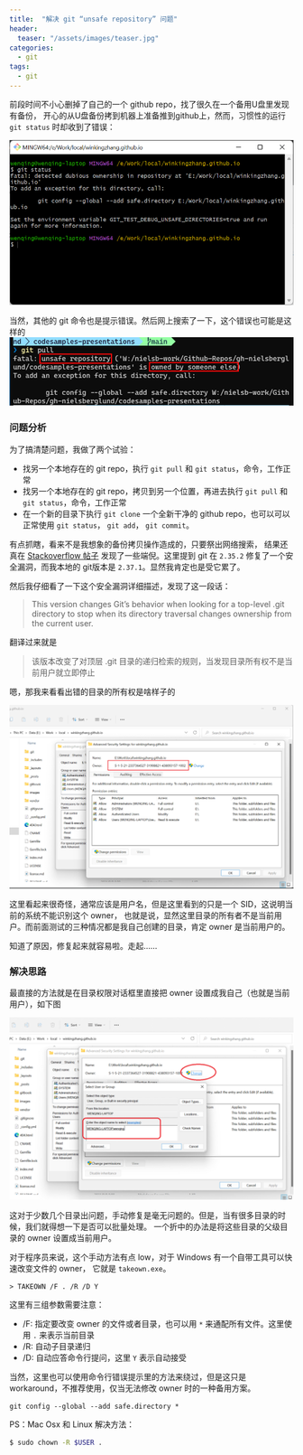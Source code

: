 ```yaml
---
title:  "解决 git “unsafe repository” 问题"
header:
  teaser: "/assets/images/teaser.jpg"
categories:
  - git
tags:
  - git
---
```


前段时间不小心删掉了自己的一个 github repo，找了很久在一个备用U盘里发现有备份，
开心的从U盘备份拷到机器上准备推到github上，然而，习惯性的运行 `git status` 时却收到了错误：

![git status error](/assets/images/git_unsafe_repo/git-unsafe-repo.png)

当然，其他的 git 命令也是提示错误。然后网上搜索了一下，这个错误也可能是这样的
![git pull error](/assets/images/git_unsafe_repo/git-unsafe-repo-1.png)


### 问题分析

为了搞清楚问题，我做了两个试验：
- 找另一个本地存在的 git repo，执行 `git pull` 和 `git status`，命令，工作正常
- 找另一个本地存在的 git repo，拷贝到另一个位置，再进去执行 `git pull` 和 `git status`，命令，工作正常
- 在一个新的目录下执行 `git clone` 一个全新干净的 github repo，也可以可以正常使用 `git status`， `git add`， `git commit`。 

有点抓瞎，看来不是我想象的备份拷贝操作造成的，只要祭出网络搜索，
结果还真在 [Stackoverflow 帖子](https://stackoverflow.com/questions/71901632/fatal-error-unsafe-repository-home-repon-is-owned-by-someone-else)
发现了一些端倪。这里提到 git 在 `2.35.2` 修复了一个安全漏洞，而我本地的 git版本是 `2.37.1`。显然我肯定也是受它累了。

然后我仔细看了一下这个安全漏洞详细描述，发现了这一段话：

> This version changes Git’s behavior when looking for a top-level .git directory to stop when its directory traversal changes ownership from the current user.

翻译过来就是
> 该版本改变了对顶层 .git 目录的递归检索的规则，当发现目录所有权不是当前用户就立即停止

嗯，那我来看看出错的目录的所有权是啥样子的

![directory ownership](/assets/images/git_unsafe_repo/git-unsafe-repo-owner.png)

这里看起来很奇怪，通常应该是用户名，但是这里看到的只是一个 SID，这说明当前的系统不能识别这个 owner，
也就是说，显然这里目录的所有者不是当前用户。而前面测试的三种情况都是我自己创建的目录，肯定 owner 是当前用户的。

知道了原因，修复起来就容易啦。走起……


### 解决思路

最直接的方法就是在目录权限对话框里直接把 owner 设置成我自己（也就是当前用户），如下图

![change owner](/assets/images/git_unsafe_repo/git-unsafe-repo-change-owner.png)

这对于少数几个目录出问题，手动修复是毫无问题的。但是，当有很多目录的时候，我们就得想一下是否可以批量处理。
一个折中的办法是将这些目录的父级目录的 owner 设置成当前用户。

对于程序员来说，这个手动方法有点 low，对于 Windows 有一个自带工具可以快速改变文件的 owner， 它就是 `takeown.exe`。

```batch
> TAKEOWN /F . /R /D Y
```

这里有三组参数需要注意：

- /F: 指定要改变 owner 的文件或者目录，也可以用 `*` 来通配所有文件。这里使用 `.` 来表示当前目录
- /R: 自动子目录递归
- /D: 自动应答命令行提问，这里 `Y` 表示自动接受


当然，这里也可以使用命令行错误提示里的方法来绕过，但是这只是 workaround，不推荐使用，仅当无法修改 owner 时的一种备用方案。
```
git config --global --add safe.directory *
```

PS：Mac Osx 和 Linux 解决方法：
```bash
$ sudo chown -R $USER .
```
